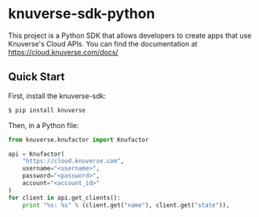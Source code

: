 # knuverse-sdk-python

This project is a Python SDK that allows developers to create apps that use Knuverse's Cloud APIs.
You can find the documentation at https://cloud.knuverse.com/docs/

Quick Start
-----------
First, install the knuverse-sdk:

```sh
$ pip install knuverse
```
Then, in a Python file:

```python
from knuverse.knufactor import Knufactor

api = Knufactor(
    "https://cloud.knuverse.com",
    username="<username>",
    password="<password>",
    account="<account_id>"
)
for client in api.get_clients():
    print "%s: %s" % (client.get("name"), client.get("state")),
```